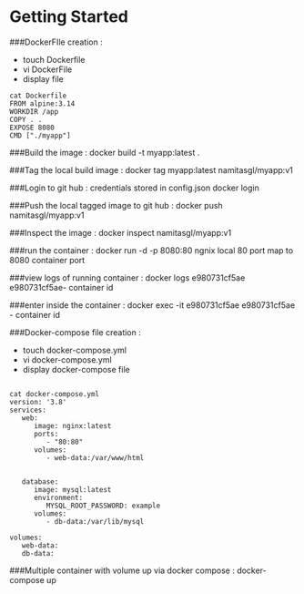 # Getting Started

###DockerFIle creation :
* touch Dockerfile
* vi DockerFile
* display file

```
cat Dockerfile
FROM alpine:3.14
WORKDIR /app
COPY . .
EXPOSE 8080
CMD ["./myapp"]

```

###Build the image :
	docker build -t myapp:latest .
	
###Tag the local build image :
	docker tag myapp:latest namitasgl/myapp:v1
	
###Login to git hub : credentials stored in config.json
	docker login
	
###Push the local tagged image to git hub :
	docker push namitasgl/myapp:v1
	
###Inspect the image :
	docker inspect namitasgl/myapp:v1
	
###run the container :
	docker run -d -p 8080:80 ngnix
	local 80 port map to 8080 container port
	
###view logs of running container :
	docker logs e980731cf5ae
	e980731cf5ae- container id
	
###enter inside the container :
	docker exec -it e980731cf5ae
	e980731cf5ae - container id
	
###Docker-compose file creation :
* touch docker-compose.yml
* vi docker-compose.yml
* display docker-compose file 

```

cat docker-compose.yml
version: '3.8'
services:
   web:
      image: nginx:latest
      ports:
         - "80:80"
      volumes:
         - web-data:/var/www/html
      

   database:
      image: mysql:latest
      environment:
         MYSQL_ROOT_PASSWORD: example
      volumes:
         - db-data:/var/lib/mysql

volumes:
   web-data:
   db-data:

```
  
###Multiple container with volume up via docker compose :
	docker-compose up

